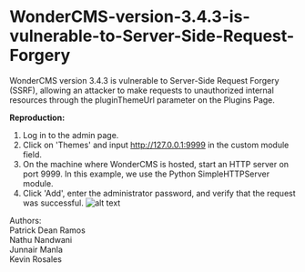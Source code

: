 # WonderCMS-version-3.4.3-is-vulnerable-to-Server-Side-Request-Forgery
WonderCMS version 3.4.3 is vulnerable to Server-Side Request Forgery (SSRF), allowing an attacker to make requests to unauthorized internal resources through the pluginThemeUrl parameter on the Plugins Page.

<B>Reproduction:</B> 
1. Log in to the admin page.
2. Click on 'Themes' and input http://127.0.0.1:9999 in the custom module field.
3. On the machine where WonderCMS is hosted, start an HTTP server on port 9999. In this example, we use the Python SimpleHTTPServer module.
4. Click 'Add', enter the administrator password, and verify that the request was successful.
   ![alt text](https://github.com/patrickdeanramos/WonderCMS-version-3.4.3-is-vulnerable-to-Server-Side-Request-Forgery-SSRF-/blob/main/wondercms-SSRF-Themes.png?raw=True)

Authors:<br>
Patrick Dean Ramos<br>
Nathu Nandwani<br>
Junnair Manla<br>
Kevin Rosales<br>

